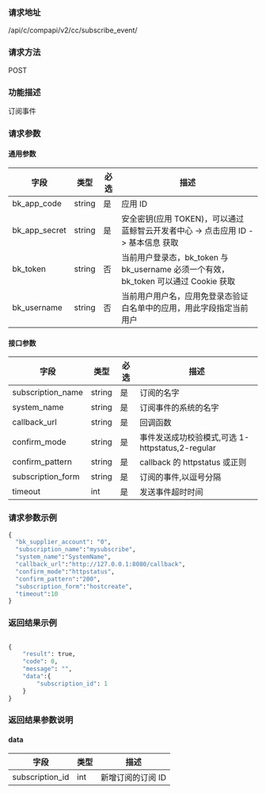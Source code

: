 
### 请求地址

/api/c/compapi/v2/cc/subscribe_event/



### 请求方法

POST


### 功能描述

订阅事件

### 请求参数


#### 通用参数

| 字段 | 类型 | 必选 |  描述 |
|-----------|------------|--------|------------|
| bk_app_code  |  string    | 是 | 应用 ID     |
| bk_app_secret|  string    | 是 | 安全密钥(应用 TOKEN)，可以通过 蓝鲸智云开发者中心 -&gt; 点击应用 ID -&gt; 基本信息 获取 |
| bk_token     |  string    | 否 | 当前用户登录态，bk_token 与 bk_username 必须一个有效，bk_token 可以通过 Cookie 获取 |
| bk_username  |  string    | 否 | 当前用户用户名，应用免登录态验证白名单中的应用，用此字段指定当前用户 |

#### 接口参数

| 字段                |  类型      | 必选   |  描述                                            |
|---------------------|------------|--------|--------------------------------------------------|
| subscription_name   | string     | 是     | 订阅的名字                                       |
| system_name         | string     | 是     | 订阅事件的系统的名字                             |
| callback_url        | string     | 是     | 回调函数                                         |
| confirm_mode        | string     | 是     | 事件发送成功校验模式,可选 1-httpstatus,2-regular |
| confirm_pattern     | string     | 是     | callback 的 httpstatus 或正则                       |
| subscription_form   | string     | 是     | 订阅的事件,以逗号分隔                            |
| timeout             | int        | 是     | 发送事件超时时间                                 |

### 请求参数示例

```python
{
  "bk_supplier_account": "0",
  "subscription_name":"mysubscribe",
  "system_name":"SystemName",
  "callback_url":"http://127.0.0.1:8080/callback",
  "confirm_mode":"httpstatus",
  "confirm_pattern":"200",
  "subscription_form":"hostcreate",
  "timeout":10
}
```

### 返回结果示例

```python

{
    "result": true,
    "code": 0,
    "message": "",
    "data":{
        "subscription_id": 1
    }
}
```

### 返回结果参数说明

#### data

| 字段            | 类型    | 描述             |
|-----------------|---------|------------------|
| subscription_id | int     | 新增订阅的订阅 ID |